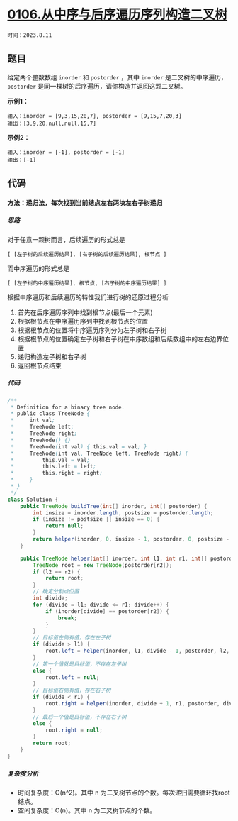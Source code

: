 # [0106.从中序与后序遍历序列构造二叉树](https://leetcode.cn/problems/construct-binary-tree-from-inorder-and-postorder-traversal/)

`时间：2023.8.11`

## 题目

给定两个整数数组 `inorder` 和 `postorder` ，其中 `inorder` 是二叉树的中序遍历， `postorder` 是同一棵树的后序遍历，请你构造并返回这颗二叉树。

**示例1：**

```
输入：inorder = [9,3,15,20,7], postorder = [9,15,7,20,3]
输出：[3,9,20,null,null,15,7]
```

**示例2：**

```
输入：inorder = [-1], postorder = [-1]
输出：[-1]
```

## 代码

#### 方法：递归法，每次找到当前结点左右两块左右子树递归

##### 思路

对于任意一颗树而言，后续遍历的形式总是

```
[ [左子树的后续遍历结果], [右子树的后续遍历结果], 根节点 ]
```

而中序遍历的形式总是

```
[ [左子树的中序遍历结果], 根节点, [右子树的中序遍历结果] ]
```

根据中序遍历和后续遍历的特性我们进行树的还原过程分析

1. 首先在后序遍历序列中找到根节点(最后一个元素)
2. 根据根节点在中序遍历序列中找到根节点的位置
3. 根据根节点的位置将中序遍历序列分为左子树和右子树
4. 根据根节点的位置确定左子树和右子树在中序数组和后续数组中的左右边界位置
5. 递归构造左子树和右子树
6. 返回根节点结束

##### 代码

```java
/**
 * Definition for a binary tree node.
 * public class TreeNode {
 *     int val;
 *     TreeNode left;
 *     TreeNode right;
 *     TreeNode() {}
 *     TreeNode(int val) { this.val = val; }
 *     TreeNode(int val, TreeNode left, TreeNode right) {
 *         this.val = val;
 *         this.left = left;
 *         this.right = right;
 *     }
 * }
 */
class Solution {
    public TreeNode buildTree(int[] inorder, int[] postorder) {
        int insize = inorder.length, postsize = postorder.length;
        if (insize != postsize || insize == 0) {
            return null;
        }
        return helper(inorder, 0, insize - 1, postorder, 0, postsize - 1);
    }

    public TreeNode helper(int[] inorder, int l1, int r1, int[] postorder, int l2, int r2) {
        TreeNode root = new TreeNode(postorder[r2]);
        if (l2 == r2) {
            return root;
        }
        // 确定分割点位置
        int divide;
        for (divide = l1; divide <= r1; divide++) {
            if (inorder[divide] == postorder[r2]) {
                break;
            }
        }
        // 目标值左侧有值，存在左子树
        if (divide > l1) {
            root.left = helper(inorder, l1, divide - 1, postorder, l2, divide + l2 - l1- 1);
        }
        // 第一个值就是目标值，不存在左子树
        else {
            root.left = null;
        }
        // 目标值右侧有值，存在右子树
        if (divide < r1) {
            root.right = helper(inorder, divide + 1, r1, postorder, divide + l2 - l1, r2 - 1);
        }
        // 最后一个值是目标值，不存在右子树
        else {
            root.right = null;
        }
        return root;
    }
}
```

##### 复杂度分析

- 时间复杂度：O(n^2)。其中 n 为二叉树节点的个数。每次递归需要循环找root结点。
- 空间复杂度：O(n)。其中 n 为二叉树节点的个数。